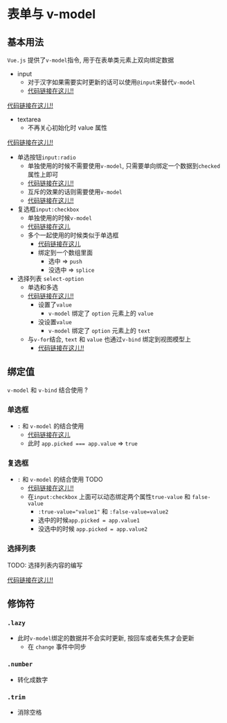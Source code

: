 # 表单与 v-model
## 基本用法
`Vue.js` 提供了`v-model`指令, 用于在表单类元素上双向绑定数据
* input
    * 对于汉字如果需要实时更新的话可以使用`@input`来替代`v-model` 
    * [代码链接在这儿!!](https://github.com/Xinsen-Zhang/Vue-study/blob/master/codes/section6/3.input%20handle.html)
    <!-- * TODO: 代码见3. input handle.html -->
<!-- TODO: 代码 1.input.html -->
[代码链接在这儿!!](https://github.com/Xinsen-Zhang/Vue-study/blob/master/codes/section6/1.input.html)
* textarea
    * 不再关心初始化时 value 属性
<!-- TODO: 2.textarea.html -->
[代码链接在这儿!!](https://github.com/Xinsen-Zhang/Vue-study/blob/master/codes/section6/2.textarea.html)
* 单选按钮`input:radio`
    * 单独使用的时候不需要使用`v-model`, 只需要单向绑定一个数据到`checked`属性上即可 
    * [代码链接在这儿!!](https://github.com/Xinsen-Zhang/Vue-study/blob/master/codes/section6/4.%20single%20radio.html)
    <!-- * TODO: 插入代码4. single radio.html -->
    * 互斥的效果的话则需要使用`v-model` 
    * [代码链接在这儿!!](https://github.com/Xinsen-Zhang/Vue-study/blob/master/codes/section6/5.%20just%20one%20radio.html)
    <!-- * TODO: 5.互斥效果.html -->
* 复选框`input:checkbox`
    * 单独使用的时候`v-model` 
    * [代码链接在这儿](https://github.com/Xinsen-Zhang/Vue-study/blob/master/codes/section6/6.%20single%20checkbox.html)
    <!-- * TODO: 6. single checkbox.html -->
    * 多个一起使用的时候类似于单选框 
      <!-- * TODO: 7. multiple checkboxes.html -->
        * [代码链接在这儿](https://github.com/Xinsen-Zhang/Vue-study/blob/master/codes/section6/7.%20multiple%20checkboxes.html)
        * 绑定到一个数组里面
            * 选中 => `push`
            * 没选中 => `splice`
* 选择列表 `select-option`
    * 单选和多选 
    <!-- * TODO: 插入 代码链接 8.select single.html -->
    * [代码链接在这儿!!](https://github.com/Xinsen-Zhang/Vue-study/blob/master/codes/section6/8.select%20single.html)
        * 设置了`value`
            * `v-model` 绑定了 `option` 元素上的 `value`
        * 没设置`value` 
            * `v-model` 绑定了 `option` 元素上的 `text`
    * 与`v-for`结合, `text` 和 `value` 也通过`v-bind` 绑定到视图模型上
        * [代码链接在这儿!!](https://github.com/Xinsen-Zhang/Vue-study/blob/master/codes/section6/9.%20select%20and%20v-for.html)

## 绑定值
`v-model` 和 `v-bind` 结合使用 ?
### 单选框 
* `:` 和 `v-model` 的结合使用
    <!-- * TODO: 插入代码链接, 10. binding a value on radio.html -->
    * [代码链接在这儿](https://github.com/Xinsen-Zhang/Vue-study/blob/master/codes/section6/10.%20binding%20a%20value%20on%20a%20radio.html)
    * 此时 `app.picked === app.value` => `true`
### 复选框 
* `:` 和 `v-model` 的结合使用    TODO
    <!-- * : 插入代码链接, 11. binding a value on checkbox.html -->
    * [代码链接在这儿!!](https://github.com/Xinsen-Zhang/Vue-study/blob/master/codes/section6/11.%20binding%20a%20value%20on%20a%20checkbox.html)
    * 在`input:checkbox` 上面可以动态绑定两个属性`true-value` 和 `false-value`
        * `:true-value="value1"` 和 `:false-value=value2`
        *  选中的时候`app.picked = app.value1`
        * 没选中的时候 `app.picked = app.value2`
    
### 选择列表
TODO: 选择列表内容的编写 
<!-- 12. bind a value on selection by an object.html -->
[代码链接在这儿!!](https://github.com/Xinsen-Zhang/Vue-study/blob/master/codes/section6/12.%20bind%20a%20value%20on%20selection%20by%20an%20object.html)

## 修饰符
### `.lazy`
* 此时`v-model`绑定的数据并不会实时更新, 按回车或者失焦才会更新
    * 在 `change` 事件中同步
### `.number`
* 转化成数字
### `.trim`
* 消除空格